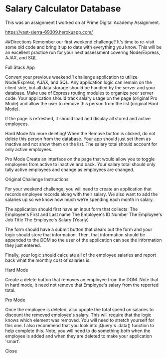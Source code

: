 # Salary Calculator Database

This was an assignment I worked on at Prime Digital Academy Assignment.

https://vast-sierra-69309.herokuapp.com/

##Directions
Remember our first weekend challenge? It's time to re-visit some old code and bring it up to date with everything you know. This will be an excellent practice run for your next assessment covering Node/Express, AJAX, and SQL.

Full Stack App

Convert your previous weekend 1 challenge application to utilize Node/Express, AJAX, and SQL. Any application logic can remain on the client side, but all data storage should be handled by the server and your database. Make use of Express routing modules to organize your server code. Your application should track salary usage on the page (original Pro Mode) and allow the user to remove this person from the list (original Hard Mode).

If the page is refreshed, it should load and display all stored and active employees.

Hard Mode
No more deleting! When the Remove button is clicked, do not delete this person from the database. Your app should just set them as inactive and not show them on the list. The salary total should account for only active employees.

Pro Mode
Create an interface on the page that would allow you to toggle employees from active to inactive and back. Your salary total should only tally active employees and change as employees are changed.

Original Challenge Instructions

For your weekend challenge, you will need to create an application that records employee records along with their salary. We also want to add the salaries up so we know how much we’re spending each month in salary.

The application should first have an input form that collects: The Employee's First and Last name The Employee's ID Number The Employee's Job Title The Employee's Salary (Yearly)

The form should have a submit button that clears out the form and your logic should store that information. Then, that information should be appended to the DOM so the user of the application can see the information they just entered.

Finally, your logic should calculate all of the employee salaries and report back what the monthly cost of salaries is.

Hard Mode

Create a delete button that removes an employee from the DOM. Note that in hard mode, it need not remove that Employee's salary from the reported total.

Pro Mode

Once the employee is deleted, also update the total spend on salaries to discount the removed employee's salary. This will require that the logic knows which element was removed. You will need to stretch yourself for this one. I also recommend that you look into jQuery's .data() function to help complete this. Note, you will need to do something both when the employee is added and when they are deleted to make your application 'smart'.

Close
